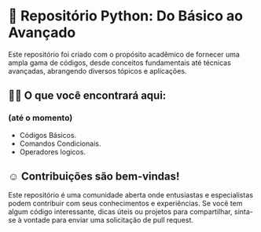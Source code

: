 # 🐍 Repositório Python: Do Básico ao Avançado
Este repositório foi criado com o propósito acadêmico de fornecer uma ampla gama de códigos, desde conceitos fundamentais até técnicas avançadas, abrangendo diversos tópicos e aplicações.
## 👩‍💻 O que você encontrará aqui:
### (até o momento)
- Códigos Básicos.
- Comandos Condicionais.
- Operadores logicos.

## ☺️ Contribuições são bem-vindas!
Este repositório é uma comunidade aberta onde entusiastas e especialistas podem contribuir com seus conhecimentos e experiências. Se você tem algum código interessante, dicas úteis ou projetos para compartilhar, sinta-se à vontade para enviar uma solicitação de pull request.
